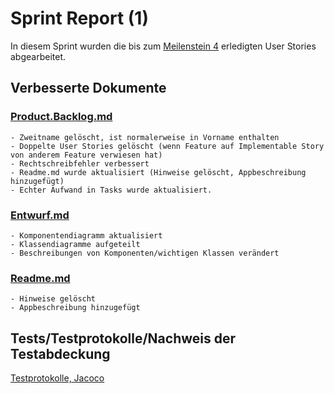# Sprint Report (1)

In diesem Sprint wurden die bis zum [Meilenstein 4](https://sopra.informatik.uni-stuttgart.de/sopra-ws1617/sopra-team-16/milestones/1) erledigten User Stories abgearbeitet.



## Verbesserte Dokumente
### [Product.Backlog.md](/doc/Product.Backlog.md)
    - Zweitname gelöscht, ist normalerweise in Vorname enthalten
    - Doppelte User Stories gelöscht (wenn Feature auf Implementable Story von anderem Feature verwiesen hat)
    - Rechtschreibfehler verbessert
    - Readme.md wurde aktualisiert (Hinweise gelöscht, Appbeschreibung hinzugefügt)
    - Echter Aufwand in Tasks wurde aktualisiert.
    
### [Entwurf.md](./doc/Entwurf.md)
    - Komponentendiagramm aktualisiert
    - Klassendiagramme aufgeteilt
    - Beschreibungen von Komponenten/wichtigen Klassen verändert
    
### [Readme.md](../Readme.md)
    - Hinweise gelöscht
    - Appbeschreibung hinzugefügt

## Tests/Testprotokolle/Nachweis der Testabdeckung

[Testprotokolle, Jacoco](/coverage/coverage/debug/index.html)
